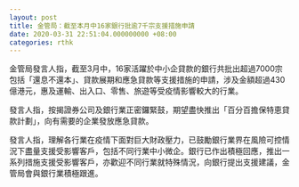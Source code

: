```yaml
---
layout: post
title: 金管局：截至本月中16家銀行批逾7千宗支援措施申請
date: 2020-03-31 22:51:04.000000000 +08:00
categories: rthk
---
```


金管局發言人指，截至3月中，16家活躍於中小企貸款的銀行共批出超過7000宗包括「還息不還本」、貸款展期和應急貸款等支援措施的申請，涉及金額超過430億港元，惠及運輸、出入口、零售、旅遊等受疫情影響較大的行業。

發言人指，按揭證券公司及銀行業正密鑼緊鼓，期望盡快推出「百分百擔保特恵貸款計劃」，向有需要的企業發放應急貸款。

發言人指，理解各行業在疫情下面對巨大財政壓力，已鼓勵銀行業界在風險可控情況下盡量支援受影響客戶，包括不同行業中小微企。銀行已作出積極回應，推出一系列措施支援受影響客戶，亦歡迎不同行業就特殊情況，向銀行提出支援建議，金管局會與銀行業積極跟進。
